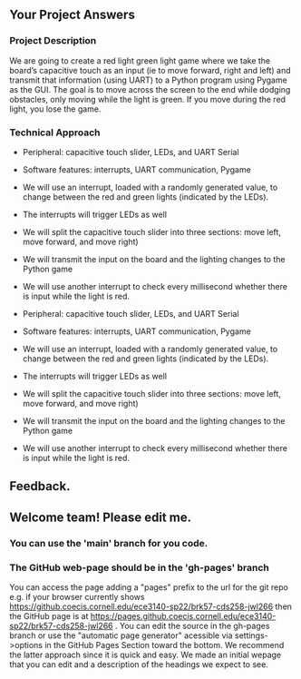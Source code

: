 ## Your Project Answers

### Project Description

We are going to create a red light green light game where we take the board’s capacitive touch as an input (ie to move forward, right and left) and transmit that information (using UART) to a Python program using Pygame as the GUI. The goal is to move across the screen to the end while dodging obstacles, only moving while the light is green. If you move during the red light, you lose the game.
### Technical Approach

* Peripheral: capacitive touch slider, LEDs, and UART Serial

* Software features: interrupts, UART communication, Pygame

* We will use an interrupt, loaded with a randomly generated value, to change between the red and green lights (indicated by the LEDs).

* The interrupts will trigger LEDs as well

* We will split the capacitive touch slider into three sections: move left, move forward, and move right)

* We will transmit the input on the board and the lighting changes to the Python game

* We will use another interrupt to check every millisecond whether there is input while the light is red. 
* Peripheral: capacitive touch slider, LEDs, and UART Serial

* Software features: interrupts, UART communication, Pygame

* We will use an interrupt, loaded with a randomly generated value, to change between the red and green lights (indicated by the LEDs).

* The interrupts will trigger LEDs as well

* We will split the capacitive touch slider into three sections: move left, move forward, and move right)

* We will transmit the input on the board and the lighting changes to the Python game

* We will use another interrupt to check every millisecond whether there is input while the light is red. 

## Feedback.

## Welcome team! Please edit me.
### You can use the 'main' branch for you code.
### The GitHub web-page should be in the 'gh-pages' branch
You can access the page adding a "pages" prefix to the url for the git repo e.g. if your browser currently shows https://github.coecis.cornell.edu/ece3140-sp22/brk57-cds258-jwl266 then the GitHub page is at https://pages.github.coecis.cornell.edu/ece3140-sp22/brk57-cds258-jwl266 . You can edit the source in the gh-pages branch or use the "automatic page generator" acessible via settings->options in the GitHub Pages Section toward the bottom. We recommend the latter approach since it is quick and easy. We made an initial wepage that you can edit and a description of the headings we expect to see.